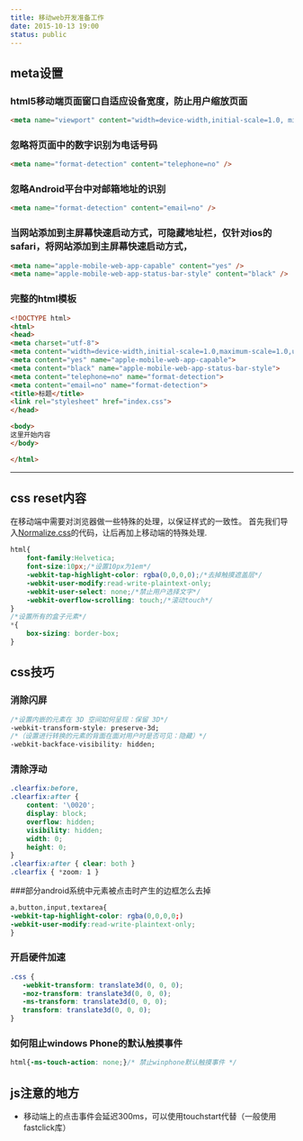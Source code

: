 ```yaml
---
title: 移动web开发准备工作
date: 2015-10-13 19:00
status: public
---
```


## meta设置
### html5移动端页面窗口自适应设备宽度，防止用户缩放页面
```html
<meta name="viewport" content="width=device-width,initial-scale=1.0, minimum-scale=1.0, maximum-scale=1.0, user-scalable=no,minimal-ui">
```
### 忽略将页面中的数字识别为电话号码
```html
<meta name="format-detection" content="telephone=no" />
```
### 忽略Android平台中对邮箱地址的识别
```html
<meta name="format-detection" content="email=no" />
```
### 当网站添加到主屏幕快速启动方式，可隐藏地址栏，仅针对ios的safari，将网站添加到主屏幕快速启动方式，
```html
<meta name="apple-mobile-web-app-capable" content="yes" />
<meta name="apple-mobile-web-app-status-bar-style" content="black" />
```
### 完整的html模板
```html
<!DOCTYPE html>
<html>
<head>
<meta charset="utf-8">
<meta content="width=device-width,initial-scale=1.0,maximum-scale=1.0,user-scalable=no" name="viewport">
<meta content="yes" name="apple-mobile-web-app-capable">
<meta content="black" name="apple-mobile-web-app-status-bar-style">
<meta content="telephone=no" name="format-detection">
<meta content="email=no" name="format-detection">
<title>标题</title>
<link rel="stylesheet" href="index.css">
</head>

<body>
这里开始内容
</body>

</html>
```
* * *
## css reset内容
在移动端中需要对浏览器做一些特殊的处理，以保证样式的一致性。
首先我们导入[Normalize.css](http://necolas.github.io/normalize.css/)的代码，让后再加上移动端的特殊处理.
```css
html{
    font-family:Helvetica;
    font-size:10px;/*设置10px为1em*/
    -webkit-tap-highlight-color: rgba(0,0,0,0);/*去掉触摸遮盖层*/
    -webkit-user-modify:read-write-plaintext-only;
    -webkit-user-select: none;/*禁止用户选择文字*/
	-webkit-overflow-scrolling: touch;/*滚动touch*/
}
/*设置所有的盒子元素*/
*{
    box-sizing: border-box;
}
```
## css技巧
### 消除闪屏
```css
/*设置内嵌的元素在 3D 空间如何呈现：保留 3D*/
-webkit-transform-style: preserve-3d;
/*（设置进行转换的元素的背面在面对用户时是否可见：隐藏）*/
-webkit-backface-visibility: hidden;
```
### 清除浮动
```css
.clearfix:before,
.clearfix:after {
    content: '\0020';
    display: block;
    overflow: hidden;
    visibility: hidden;
    width: 0;
    height: 0;
}
.clearfix:after { clear: both }
.clearfix { *zoom: 1 }
```
###部分android系统中元素被点击时产生的边框怎么去掉
```css
a,button,input,textarea{
-webkit-tap-highlight-color: rgba(0,0,0,0;)
-webkit-user-modify:read-write-plaintext-only;
}
```
### 开启硬件加速
```css
.css {
   -webkit-transform: translate3d(0, 0, 0);
   -moz-transform: translate3d(0, 0, 0);
   -ms-transform: translate3d(0, 0, 0);
   transform: translate3d(0, 0, 0);
}
```
### 如何阻止windows Phone的默认触摸事件
```css
html{-ms-touch-action: none;}/* 禁止winphone默认触摸事件 */
```
## js注意的地方
* 移动端上的点击事件会延迟300ms，可以使用touchstart代替（一般使用fastclick库）
